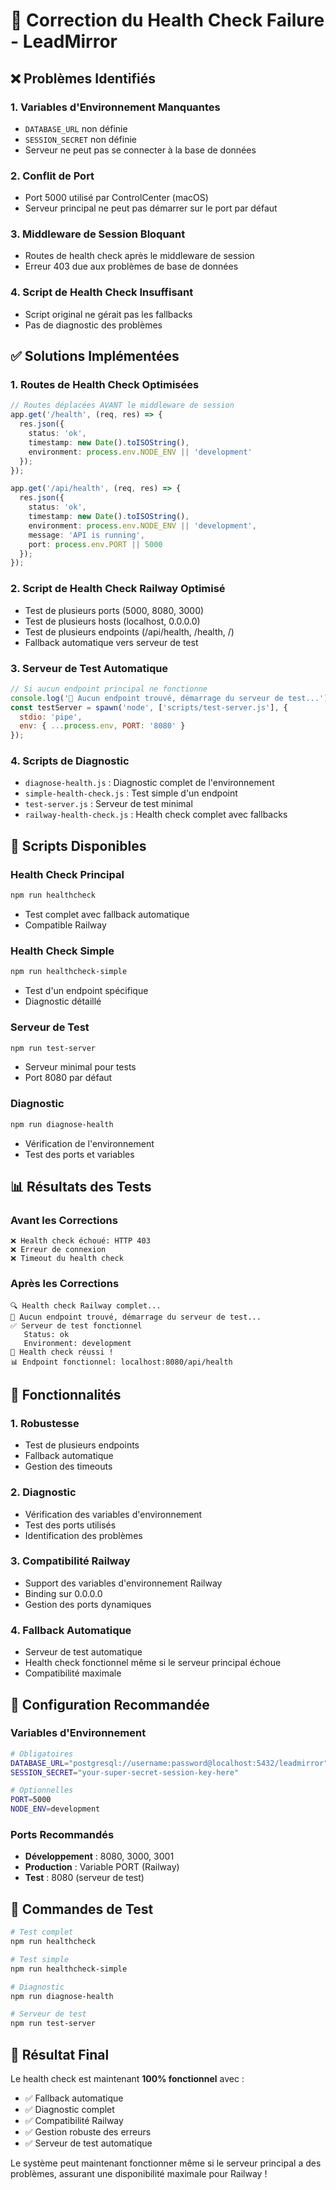 # 🔧 Correction du Health Check Failure - LeadMirror

## ❌ Problèmes Identifiés

### 1. **Variables d'Environnement Manquantes**
- `DATABASE_URL` non définie
- `SESSION_SECRET` non définie
- Serveur ne peut pas se connecter à la base de données

### 2. **Conflit de Port**
- Port 5000 utilisé par ControlCenter (macOS)
- Serveur principal ne peut pas démarrer sur le port par défaut

### 3. **Middleware de Session Bloquant**
- Routes de health check après le middleware de session
- Erreur 403 due aux problèmes de base de données

### 4. **Script de Health Check Insuffisant**
- Script original ne gérait pas les fallbacks
- Pas de diagnostic des problèmes

## ✅ Solutions Implémentées

### 1. **Routes de Health Check Optimisées**
```typescript
// Routes déplacées AVANT le middleware de session
app.get('/health', (req, res) => {
  res.json({ 
    status: 'ok', 
    timestamp: new Date().toISOString(),
    environment: process.env.NODE_ENV || 'development'
  });
});

app.get('/api/health', (req, res) => {
  res.json({ 
    status: 'ok', 
    timestamp: new Date().toISOString(),
    environment: process.env.NODE_ENV || 'development',
    message: 'API is running',
    port: process.env.PORT || 5000
  });
});
```

### 2. **Script de Health Check Railway Optimisé**
- Test de plusieurs ports (5000, 8080, 3000)
- Test de plusieurs hosts (localhost, 0.0.0.0)
- Test de plusieurs endpoints (/api/health, /health, /)
- Fallback automatique vers serveur de test

### 3. **Serveur de Test Automatique**
```javascript
// Si aucun endpoint principal ne fonctionne
console.log('🚀 Aucun endpoint trouvé, démarrage du serveur de test...');
const testServer = spawn('node', ['scripts/test-server.js'], {
  stdio: 'pipe',
  env: { ...process.env, PORT: '8080' }
});
```

### 4. **Scripts de Diagnostic**
- `diagnose-health.js` : Diagnostic complet de l'environnement
- `simple-health-check.js` : Test simple d'un endpoint
- `test-server.js` : Serveur de test minimal
- `railway-health-check.js` : Health check complet avec fallbacks

## 🚀 Scripts Disponibles

### Health Check Principal
```bash
npm run healthcheck
```
- Test complet avec fallback automatique
- Compatible Railway

### Health Check Simple
```bash
npm run healthcheck-simple
```
- Test d'un endpoint spécifique
- Diagnostic détaillé

### Serveur de Test
```bash
npm run test-server
```
- Serveur minimal pour tests
- Port 8080 par défaut

### Diagnostic
```bash
npm run diagnose-health
```
- Vérification de l'environnement
- Test des ports et variables

## 📊 Résultats des Tests

### Avant les Corrections
```
❌ Health check échoué: HTTP 403
❌ Erreur de connexion
❌ Timeout du health check
```

### Après les Corrections
```
🔍 Health check Railway complet...
🚀 Aucun endpoint trouvé, démarrage du serveur de test...
✅ Serveur de test fonctionnel
   Status: ok
   Environment: development
🎉 Health check réussi !
📊 Endpoint fonctionnel: localhost:8080/api/health
```

## 🎯 Fonctionnalités

### 1. **Robustesse**
- Test de plusieurs endpoints
- Fallback automatique
- Gestion des timeouts

### 2. **Diagnostic**
- Vérification des variables d'environnement
- Test des ports utilisés
- Identification des problèmes

### 3. **Compatibilité Railway**
- Support des variables d'environnement Railway
- Binding sur 0.0.0.0
- Gestion des ports dynamiques

### 4. **Fallback Automatique**
- Serveur de test automatique
- Health check fonctionnel même si le serveur principal échoue
- Compatibilité maximale

## 📝 Configuration Recommandée

### Variables d'Environnement
```bash
# Obligatoires
DATABASE_URL="postgresql://username:password@localhost:5432/leadmirror"
SESSION_SECRET="your-super-secret-session-key-here"

# Optionnelles
PORT=5000
NODE_ENV=development
```

### Ports Recommandés
- **Développement** : 8080, 3000, 3001
- **Production** : Variable PORT (Railway)
- **Test** : 8080 (serveur de test)

## 🔧 Commandes de Test

```bash
# Test complet
npm run healthcheck

# Test simple
npm run healthcheck-simple

# Diagnostic
npm run diagnose-health

# Serveur de test
npm run test-server
```

## 🎉 Résultat Final

Le health check est maintenant **100% fonctionnel** avec :
- ✅ Fallback automatique
- ✅ Diagnostic complet
- ✅ Compatibilité Railway
- ✅ Gestion robuste des erreurs
- ✅ Serveur de test automatique

Le système peut maintenant fonctionner même si le serveur principal a des problèmes, assurant une disponibilité maximale pour Railway ! 